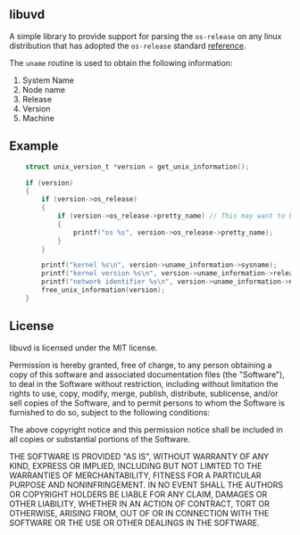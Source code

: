 ## libuvd
A simple library to provide support for parsing the `os-release` on any linux distribution that has adopted the `os-release` standard [reference](https://www.freedesktop.org/software/systemd/man/os-release.html). 

The `uname` routine is used to obtain the following information:
1. System Name
2. Node name
3. Release
4. Version
5. Machine

## Example
```C
    struct unix_version_t *version = get_unix_information();

    if (version)
    {
        if (version->os_release)
        {
            if (version->os_release->pretty_name) // This may want to be checked as the memory is allocated.
            {
                printf("os %s", version->os_release->pretty_name);
            }
        }

        printf("kernel %s\n", version->uname_information->sysname);
        printf("kernel version %s\n", version->uname_information->release);
        printf("network identifier %s\n", version->uname_information->nodename);
        free_unix_information(version);
    }
```

## License
libuvd is licensed under the MIT license.

Permission is hereby granted, free of charge, to any person obtaining a copy
of this software and associated documentation files (the "Software"), to deal
in the Software without restriction, including without limitation the rights
to use, copy, modify, merge, publish, distribute, sublicense, and/or sell
copies of the Software, and to permit persons to whom the Software is
furnished to do so, subject to the following conditions:

The above copyright notice and this permission notice shall be included in all
copies or substantial portions of the Software.

THE SOFTWARE IS PROVIDED "AS IS", WITHOUT WARRANTY OF ANY KIND, EXPRESS OR
IMPLIED, INCLUDING BUT NOT LIMITED TO THE WARRANTIES OF MERCHANTABILITY,
FITNESS FOR A PARTICULAR PURPOSE AND NONINFRINGEMENT. IN NO EVENT SHALL THE
AUTHORS OR COPYRIGHT HOLDERS BE LIABLE FOR ANY CLAIM, DAMAGES OR OTHER
LIABILITY, WHETHER IN AN ACTION OF CONTRACT, TORT OR OTHERWISE, ARISING FROM,
OUT OF OR IN CONNECTION WITH THE SOFTWARE OR THE USE OR OTHER DEALINGS IN THE
SOFTWARE.
